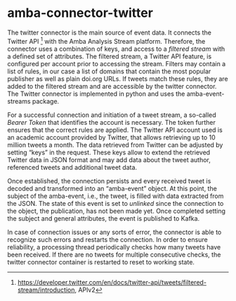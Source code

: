# amba-connector-twitter

The twitter connector is the main source of event data. It connects the
Twitter API [^1] with the Amba Analysis Stream platform. Therefore, the
connector uses a combination of keys, and access to a *filtered stream*
with a defined set of attributes. The filtered stream, a Twitter API
feature, is configured per account prior to accessing the stream.
Filters may contain a list of rules, in our case a list of domains that
contain the most popular publisher as well as plain doi.org URLs. 
If tweets match these rules, they
are added to the filtered stream and are accessible by the twitter
connector. The Twitter connector is implemented in python and uses the
amba-event-streams package.

For a successful connection and initiation of a tweet stream, a
so-called *Bearer Token* that identifies the account is necessary. The
token further ensures that the correct rules are applied. The Twitter
API account used is an academic account provided by Twitter, that allows
retrieving up to 10 million tweets a month. The data retrieved from
Twitter can be adjusted by setting “keys” in the request. These keys
allow to extend the retrieved Twitter data in JSON format and may add
data about the tweet author, referenced tweets and additional tweet
data.

Once established, the connection persists and every received tweet is
decoded and transformed into an “amba-event” object. At this point, the
subject of the amba-event, i.e., the tweet, is filled with data
extracted from the JSON. The state of this event is set to *unlinked*
since the connection to the object, the publication, has not been made
yet. Once completed setting the subject and general attributes, the
event is published to Kafka.

In case of connection issues or any sorts of error, the connector is
able to recognize such errors and restarts the connection. In order to
ensure reliability, a processing thread periodically checks how many
tweets have been received. If there are no tweets for multiple
consecutive checks, the twitter connector container is restarted to
reset to working state.

[^1]: <https://developer.twitter.com/en/docs/twitter-api/tweets/filtered-stream/introduction>, APIv2 